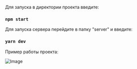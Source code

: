 Для запуска в директории проекта введите:

### `npm start`

Для запуска сервера перейдите в папку "server" и введите:

### `yarn dev`


Пример работы проекта:

![Image](https://github.com/user-attachments/assets/c3465b1c-7ed3-4e39-b4dc-ca5e4a1aab80)



